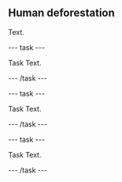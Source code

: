 ## Human deforestation

Text.

--- task ---

Task Text.

--- /task ---

--- task ---

Task Text.

--- /task ---

--- task ---

Task Text.

--- /task ---
